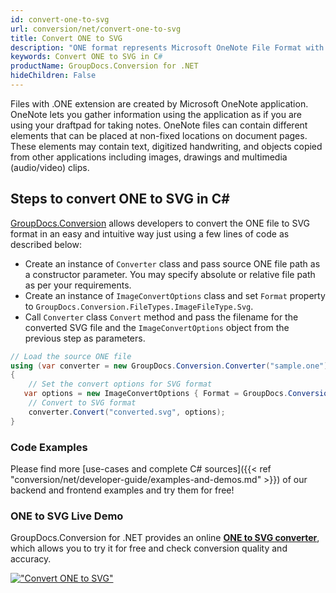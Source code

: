 ```yaml
---
id: convert-one-to-svg
url: conversion/net/convert-one-to-svg
title: Convert ONE to SVG
description: "ONE format represents Microsoft OneNote File Format with .one extension. Learn how to convert ONE to SVG file programmatically in C# language using GroupDocs.Conversion for .NET library."
keywords: Convert ONE to SVG in C#
productName: GroupDocs.Conversion for .NET
hideChildren: False
---
```


Files with .ONE extension are created by Microsoft OneNote application. OneNote lets you gather information using the application as if you are using your draftpad for taking notes. OneNote files can contain different elements that can be placed at non-fixed locations on document pages. These elements may contain text, digitized handwriting, and objects copied from other applications including images, drawings and multimedia (audio/video) clips.

## Steps to convert ONE to SVG in C#

[GroupDocs.Conversion](https://products.groupdocs.com/conversion/net) allows developers to convert the ONE file to SVG format in an easy and intuitive way just using a few lines of code as described below:

* Create an instance of `Converter` class and pass source ONE file path as a constructor parameter. You may specify absolute or relative file path as per your requirements. 
* Create an instance of `ImageConvertOptions` class and set `Format` property to `GroupDocs.Conversion.FileTypes.ImageFileType.Svg`.
* Call `Converter` class `Convert` method and pass the filename for the converted SVG file and the `ImageConvertOptions` object from the previous step as parameters.

```csharp
// Load the source ONE file
using (var converter = new GroupDocs.Conversion.Converter("sample.one"))
{
    // Set the convert options for SVG format
   var options = new ImageConvertOptions { Format = GroupDocs.Conversion.FileTypes.ImageFileType.Svg };
    // Convert to SVG format
    converter.Convert("converted.svg", options);
}
```

### Code Examples

Please find more [use-cases and complete C# sources]({{< ref "conversion/net/developer-guide/examples-and-demos.md" >}}) of our backend and frontend examples and try them for free!

### ONE to SVG Live Demo

GroupDocs.Conversion for .NET provides an online [**ONE to SVG converter**](https://products.groupdocs.app/conversion/one-to-svg), which allows you to try it for free and check conversion quality and accuracy.

[!["Convert ONE to SVG"](conversion/net/images/convert-to-svg/convert-one-to-svg.png)](https://products.groupdocs.app/conversion/one-to-svg)
